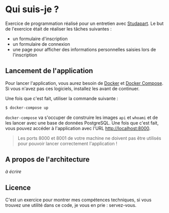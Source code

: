 # Qui suis-je ?

Exercice de programmation réalisé pour un entretien avec [Studapart](https://www.studapart.com/fr).
Le but de l'exercice était de réaliser les tâches suivantes :

- un formulaire d'inscription
- un formulaire de connexion
- une page pour afficher des informations personnelles saisies lors de l'inscription

## Lancement de l'application

Pour lancer l'application, vous aurez besoin de [Docker](https://docker.com) et [Docker Compose](https://docs.docker.com/compose/).
Si vous n'avez pas ces logiciels, installez les avant de continuer.

Une fois que c'est fait, utiliser la commande suivante :

```sh
$ docker-compose up
```

`docker-compose` va s'occuper de construire les images `api` et `whoami` et de les lancer avec une base de données PostgreSQL. Une
fois que c'est fait, vous pouvez accéder à l'application avec l'URL [http://localhost:8000](http://localhost:8000).

> Les ports 8000 et 8001 de votre machine ne doivent pas être utilisés pour pouvoir lancer correctement l'application !

## A propos de l'architecture

_à écrire_

## Licence

C'est un exercice pour montrer mes compétences techniques, si vous trouvez une utilité dans ce code, je vous en prie : servez-vous.
